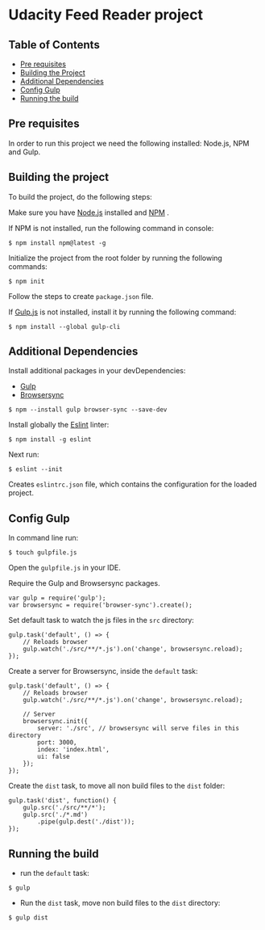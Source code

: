 # Udacity Feed Reader project


## Table of Contents
* [Pre requisites](#Prerequisites)
* [Building the Project](#Buildingtheproject)
* [Additional Dependencies](#AdditionalDependencies)
* [Config Gulp](#ConfigGulp)
* [Running the build](#Runningthebuild)

## Pre requisites

In order to run this project we need the following installed: Node.js, NPM and Gulp.

## Building the project

To build the project, do the following steps:

Make sure you have [Node.js](https://nodejs.org/en/) installed and [NPM](https://www.npmjs.com/get-npm) .

If NPM is not installed, run the following command in console: 

```
$ npm install npm@latest -g
```

Initialize the project from the root folder by running the following commands:

```
$ npm init
```
Follow the steps to create `package.json` file.

If [Gulp.js](https://github.com/gulpjs/gulp/blob/v3.9.1/docs/getting-started.md) is not installed, install it by running the following command:

```
$ npm install --global gulp-cli
```
## Additional Dependencies

 Install additional packages in your devDependencies:

* [Gulp](https://www.npmjs.com/package/gulp)
* [Browsersync](https://www.npmjs.com/package/browser-sync) 

```
$ npm --install gulp browser-sync --save-dev
```


Install globally the [Eslint](https://www.npmjs.com/package/eslint) linter:


```
$ npm install -g eslint
```


Next run:

```
$ eslint --init
```

Creates `eslintrc.json` file, which contains the configuration for the loaded project.

## Config Gulp

In command line run:

```
$ touch gulpfile.js
```

Open the `gulpfile.js` in your IDE.

Require the Gulp and Browsersync packages.

```
var gulp = require('gulp');
var browsersync = require('browser-sync').create();
```

Set default task to watch the js files in the `src` directory:

```
gulp.task('default', () => {
	// Reloads browser
	gulp.watch('./src/**/*.js').on('change', browsersync.reload);
});
```

Create a server for Browsersync, inside the `default` task:

```
gulp.task('default', () => {
	// Reloads browser
	gulp.watch('./src/**/*.js').on('change', browsersync.reload);

	// Server
	browsersync.init({
		server: './src', // browsersync will serve files in this directory
		port: 3000,
		index: 'index.html',
		ui: false
	});
});
```

Create the `dist` task, to move all non build files to the `dist` folder:

```
gulp.task('dist', function() {
	gulp.src('./src/**/*');
	gulp.src('./*.md')
		.pipe(gulp.dest('./dist'));
});
```

## Running the build

* run the `default` task:

```
$ gulp
```

* Run the `dist` task, move non build files to the `dist` directory:

```
$ gulp dist
```
